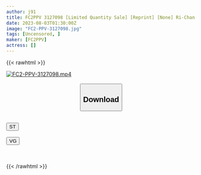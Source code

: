 ```yaml
---
author: j91
title: FC2PPV 3127098 [Limited Quantity Sale] [Reprint] [None] Ri-Chan Set Is Now On Sale! [First Creampie] Very Popular! 18-Year-Old Girl ○ Ikumi ** Ri ●-Chan! Danger Day Pregnancy Ready For The First Mass Vaginal Cum Shot! Uniform, Nurse Cosplay 2 Super Masterpieces! !
date: 2023-08-03T01:30:00Z
image: "FC2-PPV-3127098.jpg"
tags: [Uncensored, ]
maker: [FC2PPV]
actress: []
---
```



{{< rawhtml >}}

<div class="video" data-videoid="04rQxWoLr6xb2N1">
    <a href="javascript:;">
        <img src="https://my.j91.asia/posts/FC2-PPV-3127098/FC2-PPV-3127098.jpg" width="WIDTH" height="HEIGHT" alt="FC2-PPV-3127098.mp4" loading="lazy">
    </a>
</div>

<script type="text/javascript" src="https://j91.asia/asset/on-demand-st.js"></script>

<br>
  <link rel="stylesheet" href="https://j91.asia/asset/bs5.css">
  
  <center>
  <button class="btn btn-primary" type="button" data-bs-toggle="collapse" data-bs-target=".multi-collapse" aria-expanded="false" aria-controls="multiCollapseExample1 multiCollapseExample2"><h2>Download</h2></button></center>
</p>
<div class="row">
  <div class="col">
    <div class="collapse multi-collapse" id="multiCollapseExample1">
      <div class="card card-body">
	      	      <br>
<div class="buttons">  
<a href="https://streamtape.to/v/04rQxWoLr6xb2N1"><button class="btn-hover color-3"><i class="fa fa-download"></i> ST</button></a></div>
    </div>
  </div>
</div>
  <div class="col">
    <div class="collapse multi-collapse" id="multiCollapseExample2">
      <div class="card card-body">
	      <br>
<div class="buttons">
    <a href="https://vgembed.com/v/49eAlbqm2bUyXg"><button class="btn-hover color-9"><i class="fa fa-download"></i> VG</button></a></div>
<br><br>
      </div>
    </div>
  </div>
</div>

{{< /rawhtml >}}